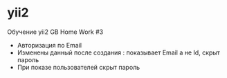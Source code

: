 # yii2
Обучение yii2 GB
Home Work #3
- Авторизация по Email
- Изменены данный после создания : показывает Email а не Id, скрыт пароль
- При показе  пользователей скрыт пароль
